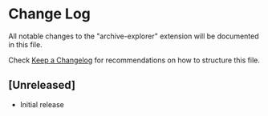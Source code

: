 # Change Log

All notable changes to the "archive-explorer" extension will be documented in this file.

Check [Keep a Changelog](http://keepachangelog.com/) for recommendations on how to structure this file.

## [Unreleased]

- Initial release